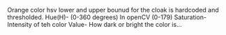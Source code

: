 Orange color hsv lower and upper bounud for the cloak is hardcoded and thresholded. 
Hue(H)- (0-360 degrees) In openCV (0-179) 
Saturation- Intensity of teh color
Value- How dark or bright the color is...

